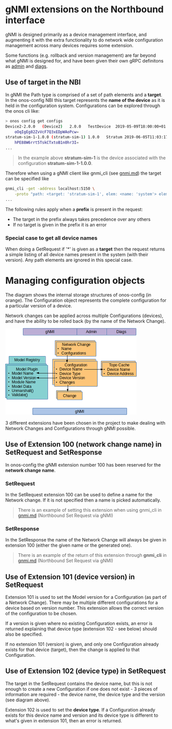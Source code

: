 # gNMI extensions on the Northbound interface

gNMI is designed primarily as a device management interface, and augmenting it
with the extra functionality to do network wide configuration management
across many devices requires some extension.

Some functions (e.g. rollback and version management) are far beyond what gNMI is
designed for, and have been given their own gRPC definitons as
[admin](../pkg/northbound/proto/admin.proto) and
[diags](../pkg/northbound/proto/diags.proto).

## Use of target in the NBI
In gNMI the Path type is comprised of a set of path elements and a **target**.
In the onos-config NBI this target represents the **name of the device** as it
is held in the configuration system. Configurations can be explored through the
onos cli like:
```bash
> onos config get configs
Device2-2.0.0	(Device2)	2.0.0	TestDevice	2019-05-09T18:00:00+01:00
	oOqIgEg82ZvVcF7Q3xEDpWAoPcw=
stratum-sim-1-1.0.0	(stratum-sim-1)	1.0.0	Stratum	2019-06-05T11:03:17+01:00
	hPE88W6rrt5TskCTxtoB1n0hr3I=
...
```
> In the example above **stratum-sim-1** is the device associated with the
> configuration **stratum-sim-1-1.0.0**.

Therefore when using a gNMI client like gnmi_cli (see [gnmi.md](./gnmi.md)) the
target can be specified like
```bash
gnmi_cli -get -address localhost:5150 \
    -proto "path: <target: 'stratum-sim-1', elem: <name: 'system'> elem:<name:'config'> elem: <name: 'motd-banner'>>" \
...
```

The following rules apply when a **prefix** is present in the request:
* The target in the prefix always takes precedence over any others
* If no target is given in the prefix it is an error

### Special case to get all device names
When doing a GetRequest if '*' is given as a **target** then the request returns a simple listing of all device names present in the system (with their version). Any path elements are ignored in this special case.


# Managing configuration objects
The diagram shows the internal storage structures of onos-config (in orange). The
Configuration object represents the complete configuration for a particular
version of a device.

Network changes can be applied across multiple Configurations (devices), and have
the ability to be rolled back (by the name of the Network Change).
 
![onos-config internals](images/onos-config-internals.png)

3 different extensions have been chosen in the project to make dealing with Network
Changes and Configurations through gNMI possible.

## Use of Extension 100 (network change name) in SetRequest and SetResponse
In onos-config the gNMI extension number 100 has been reserved for the
**network change name**.

### SetRequest
In the SetRequest extension 100 can be used to define a name for the Network
change. If it is not specified then a name is picked automatically.
> There is an example of setting this extension when using gnmi_cli in
[gnmi.md](gnmi.md) (Northbound Set Request via gNMI)

### SetResponse
In the SetResponse the name of the Network Change will always be given in
extension 100 (either the given name or the generated one).
>There is an example of the return of this extension through **gnmi_cli** in
[gnmi.md](gnmi.md) (Northbound Set Request via gNMI)

## Use of Extension 101 (device version) in SetRequest
Extension 101 is used to set the Model version for a Configuration (as part of a
Network Change). There may be multiple different configurations for a device based
on version number. This extension allows the correct version of the configuration
to be chosen.

If a version is given where no existing Configuration exists, an error is
returned explaining that device type (extension 102 - see below) should also be
specified.

If no extension 101 (version) is given, and only one Configuration already exists
for that device (target), then the change is applied to that Configuration.

## Use of Extension 102 (device type) in SetRequest
The target in the SetRequest contains the device name, but this is not enough to
create a new Configuration if one does not exist - 3 pieces of information are
required - the device name, the device type and the version (see diagram above).

Extension 102 is used to set the **device type**. If a Configuration already exists
for this device name and version and its device type is different to what's
given in extension 101, then an error is returned.
